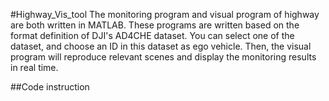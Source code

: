 #Highway_Vis_tool
The monitoring program and visual program of highway are both written in MATLAB. These programs are written based on the format definition of DJI's AD4CHE dataset. You can select one of the dataset, and choose an ID in this dataset as ego vehicle. Then, the visual program will reproduce relevant scenes and display the monitoring results in real time.

##Code instruction
